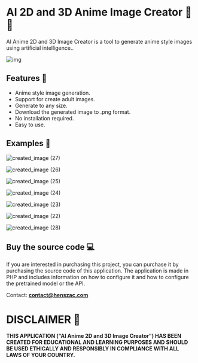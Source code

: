 # AI 2D and 3D Anime Image Creator 🤖 🌸

AI Anime 2D and 3D Image Creator is a tool to generate anime style images using artificial intelligence..

![img](https://github.com/henszac/AI-Anime-Image-Creator/assets/166815874/b0f10509-d50c-4f6f-9b1c-1ff8b76327ea)

## Features 🚀

+ Anime style image generation.
+ Support for create adult images.
+ Generate to any size.
+ Download the generated image to .png format.
+ No installation required.
+ Easy to use.

## Examples 🧪

![created_image (27)](https://github.com/henszac/AI-Anime-Image-Creator/assets/166815874/9757d144-65aa-458b-81a6-453857a103b7)

![created_image (26)](https://github.com/henszac/AI-Anime-Image-Creator/assets/166815874/6bd86271-8e30-436b-b68d-e66f73413265)

![created_image (25)](https://github.com/henszac/AI-Anime-Image-Creator/assets/166815874/00c2b8de-7497-4bd0-bb85-93ea5b2f7c2e)

![created_image (24)](https://github.com/henszac/AI-Anime-Image-Creator/assets/166815874/a0890d73-c389-4e4a-83ff-05b30d96bcfe)

![created_image (23)](https://github.com/henszac/AI-Anime-Image-Creator/assets/166815874/5923797b-6dd8-4d9c-8cf1-4d7594a1ed64)

![created_image (22)](https://github.com/henszac/AI-Anime-Image-Creator/assets/166815874/1883d37a-cfb6-4c92-b205-4902451d8909)

![created_image (28)](https://github.com/henszac/AI-Anime-Image-Creator/assets/166815874/0ed50c4e-6436-4f8f-baef-042f1451ecd2)

 ## Buy the source code 💻

If you are interested in purchasing this project, you can purchase it by purchasing the source code of this application. The application is made in PHP and includes information on how to configure it and how to configure the pretrained model or the API.

Contact: **contact@henszac.com**

# DISCLAIMER 📜

**THIS APPLICATION ("AI Anime 2D and 3D Image Creator") HAS BEEN CREATED FOR EDUCATIONAL AND LEARNING PURPOSES AND SHOULD BE USED ETHICALLY AND RESPONSIBLY IN COMPLIANCE WITH ALL LAWS OF YOUR COUNTRY.**

